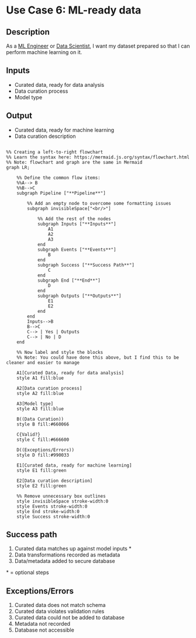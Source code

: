 # Use Case 6: ML-ready data

## Description

As a <a href='https://github.com/MLOps-OpenAPI/arch-diagrams?tab=readme-ov-file#ml-engineers'>ML Engineer</a> or <a href='https://github.com/MLOps-OpenAPI/arch-diagrams?tab=readme-ov-file#data-scientists'>Data Scientist</a>, I want my dataset prepared so that I can perform machine learning on it.

## Inputs

* Curated data, ready for data analysis
* Data curation process
* Model type

## Output

* Curated data, ready for machine learning
* Data curation description

```mermaid

%% Creating a left-to-right flowchart
%% Learn the syntax here: https://mermaid.js.org/syntax/flowchart.html
%% Note: flowchart and graph are the same in Mermaid
graph LR;

    %% Define the common flow items:
    %%A--> B
    %%B-->C
    subgraph Pipeline ["**Pipeline**"]
        
        %% Add an empty node to overcome some formatting issues
        subgraph invisibleSpace["<br/>"]

            %% Add the rest of the nodes
            subgraph Inputs ["**Inputs**"]
                A1
                A2
                A3 
            end
            subgraph Events ["**Events**"]
                B
            end
            subgraph Success ["**Success Path**"]
                C
            end
            subgraph End ["**End**"]
                D
            end
            subgraph Outputs ["**Outputs**"]
                E1
                E2
            end
        end
        Inputs-->B
        B-->C
        C--> | Yes | Outputs
        C--> | No | D
    end

    %% Now label and style the blocks
    %% Note: You could have done this above, but I find this to be cleaner and easier to manage

    A1[Curated Data, ready for data analysis]
    style A1 fill:blue

    A2[Data curation process]
    style A2 fill:blue

    A3[Model type]
    style A3 fill:blue

    B((Data Curation))
    style B fill:#660066

    C{Valid?}
    style C fill:#666600

    D((Exceptions/Errors))
    style D fill:#990033

    E1[Curated data, ready for machine learning]
    style E1 fill:green

    E2[Data curation description]
    style E2 fill:green

    %% Remove unnecessary box outlines
    style invisibleSpace stroke-width:0
    style Events stroke-width:0
    style End stroke-width:0
    style Success stroke-width:0
```


## Success path

1. Curated data matches up against model inputs *
2. Data transformations recorded as metadata 
3. Data/metadata added to secure database 

\* = optional steps

## Exceptions/Errors

1. Curated data does not match schema 
2. Curated data violates validation rules
3. Curated data could not be added to database
4. Metadata not recorded
5. Database not accessible
